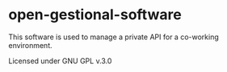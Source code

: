 # open-gestional-software

This software is used to manage a private API for a co-working environment.

Licensed under GNU GPL v.3.0
